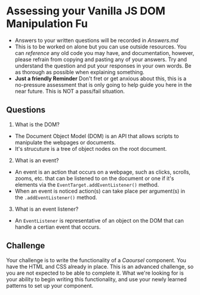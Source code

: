 # Assessing your Vanilla JS DOM Manipulation Fu
* Answers to your written questions will be recorded in *Answers.md* 
* This is to be worked on alone but you can use outside resources. You can *reference* any old code you may have, and documentation, however, please refrain from copying and pasting any of your answers. Try and understand the question and put your responses in your own words. Be as thorough as possible when explaining something. 
* **Just a friendly Reminder** Don't fret or get anxious about this, this is a no-pressure assessment that is only going to help guide you here in the near future. This is NOT a pass/fail situation. 

## Questions
1. What is the DOM?
  * The Document Object Model (DOM) is an API that allows scripts to manipulate the webpages or documents.
  * It's strucuture is a tree of object nodes on the root document.
2. What is an event?
  * An event is an action that occurs on a webpage, such as clicks, scrolls, zooms, etc. that can be listened to on the document or one if it's elements via the `EventTarget.addEventListener()` method. 
  * When an event is noticed action(s) can take place per argument(s) in the `.addEventListener()` method.
3. What is an event listener?
  * An `EventListener` is representative of an object on the DOM that can handle a certian event that occurs.

## Challenge
Your challenge is to write the functionality of a *Caoursel* component. You have the HTML and CSS already in place. This is an advanced challenge, so you are not expected to be able to complete it. What we're looking for is your ability to begin writing this functionality, and use your newly learned patterns to set up your component.